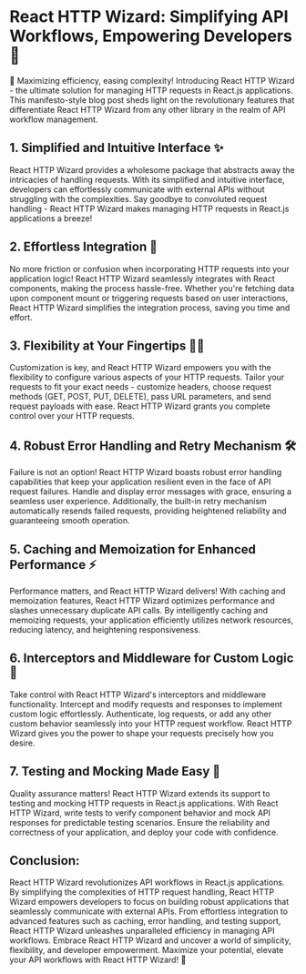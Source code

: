 # React HTTP Wizard: Simplifying API Workflows, Empowering Developers 🚀

🌟 Maximizing efficiency, easing complexity! Introducing React HTTP Wizard - the ultimate solution for managing HTTP requests in React.js applications. This manifesto-style blog post sheds light on the revolutionary features that differentiate React HTTP Wizard from any other library in the realm of API workflow management.

## 1. Simplified and Intuitive Interface ✨

React HTTP Wizard provides a wholesome package that abstracts away the intricacies of handling requests. With its simplified and intuitive interface, developers can effortlessly communicate with external APIs without struggling with the complexities. Say goodbye to convoluted request handling - React HTTP Wizard makes managing HTTP requests in React.js applications a breeze!

## 2. Effortless Integration 🧩

No more friction or confusion when incorporating HTTP requests into your application logic! React HTTP Wizard seamlessly integrates with React components, making the process hassle-free. Whether you're fetching data upon component mount or triggering requests based on user interactions, React HTTP Wizard simplifies the integration process, saving you time and effort.

## 3. Flexibility at Your Fingertips 🤹‍♂️

Customization is key, and React HTTP Wizard empowers you with the flexibility to configure various aspects of your HTTP requests. Tailor your requests to fit your exact needs - customize headers, choose request methods (GET, POST, PUT, DELETE), pass URL parameters, and send request payloads with ease. React HTTP Wizard grants you complete control over your HTTP requests.

## 4. Robust Error Handling and Retry Mechanism 🛠️

Failure is not an option! React HTTP Wizard boasts robust error handling capabilities that keep your application resilient even in the face of API request failures. Handle and display error messages with grace, ensuring a seamless user experience. Additionally, the built-in retry mechanism automatically resends failed requests, providing heightened reliability and guaranteeing smooth operation.

## 5. Caching and Memoization for Enhanced Performance ⚡️

Performance matters, and React HTTP Wizard delivers! With caching and memoization features, React HTTP Wizard optimizes performance and slashes unnecessary duplicate API calls. By intelligently caching and memoizing requests, your application efficiently utilizes network resources, reducing latency, and heightening responsiveness.

## 6. Interceptors and Middleware for Custom Logic 🚦

Take control with React HTTP Wizard's interceptors and middleware functionality. Intercept and modify requests and responses to implement custom logic effortlessly. Authenticate, log requests, or add any other custom behavior seamlessly into your HTTP request workflow. React HTTP Wizard gives you the power to shape your requests precisely how you desire.

## 7. Testing and Mocking Made Easy 🧪

Quality assurance matters! React HTTP Wizard extends its support to testing and mocking HTTP requests in React.js applications. With React HTTP Wizard, write tests to verify component behavior and mock API responses for predictable testing scenarios. Ensure the reliability and correctness of your application, and deploy your code with confidence.

## Conclusion:

React HTTP Wizard revolutionizes API workflows in React.js applications. By simplifying the complexities of HTTP request handling, React HTTP Wizard empowers developers to focus on building robust applications that seamlessly communicate with external APIs. From effortless integration to advanced features such as caching, error handling, and testing support, React HTTP Wizard unleashes unparalleled efficiency in managing API workflows. Embrace React HTTP Wizard and uncover a world of simplicity, flexibility, and developer empowerment. Maximize your potential, elevate your API workflows with React HTTP Wizard! 🚀
